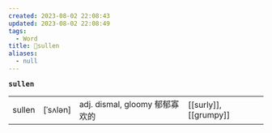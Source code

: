 ```yaml
---
created: 2023-08-02 22:08:43
updated: 2023-08-02 22:08:49
tags:
  - Word
title: 📖sullen
aliases:
  - null
---
```


<pre><strong>sullen</strong></pre>
|   |   |   |   |
|---|---|---|---|
|sullen|[ˈsʌlən]|adj. dismal, gloomy 郁郁寡欢的|[[surly]], [[grumpy]]|